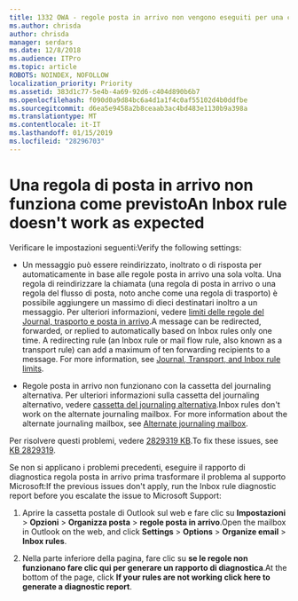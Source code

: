```yaml
---
title: 1332 OWA - regole posta in arrivo non vengono eseguiti per una cassetta postale
ms.author: chrisda
author: chrisda
manager: serdars
ms.date: 12/8/2018
ms.audience: ITPro
ms.topic: article
ROBOTS: NOINDEX, NOFOLLOW
localization_priority: Priority
ms.assetid: 383d1c77-5e4b-4a69-92d6-c404d890b6b7
ms.openlocfilehash: f090d0a9d84bc6a4d1a1f4c0af55102d4b0ddfbe
ms.sourcegitcommit: d6ea5e9458a2b8ceaab3ac4bd483e1130b9a398a
ms.translationtype: MT
ms.contentlocale: it-IT
ms.lasthandoff: 01/15/2019
ms.locfileid: "28296703"
---
```

# <a name="an-inbox-rule-doesnt-work-as-expected"></a><span data-ttu-id="b1f56-102">Una regola di posta in arrivo non funziona come previsto</span><span class="sxs-lookup"><span data-stu-id="b1f56-102">An Inbox rule doesn't work as expected</span></span>

<span data-ttu-id="b1f56-103">Verificare le impostazioni seguenti:</span><span class="sxs-lookup"><span data-stu-id="b1f56-103">Verify the following settings:</span></span>
  
- <span data-ttu-id="b1f56-p101">Un messaggio può essere reindirizzato, inoltrato o di risposta per automaticamente in base alle regole posta in arrivo una sola volta. Una regola di reindirizzare la chiamata (una regola di posta in arrivo o una regola del flusso di posta, noto anche come una regola di trasporto) è possibile aggiungere un massimo di dieci destinatari inoltro a un messaggio. Per ulteriori informazioni, vedere [limiti delle regole del Journal, trasporto e posta in arrivo](https://docs.microsoft.com/office365/servicedescriptions/exchange-online-service-description/exchange-online-limits).</span><span class="sxs-lookup"><span data-stu-id="b1f56-p101">A message can be redirected, forwarded, or replied to automatically based on Inbox rules only one time. A redirecting rule (an Inbox rule or mail flow rule, also known as a transport rule) can add a maximum of ten forwarding recipients to a message. For more information, see [Journal, Transport, and Inbox rule limits](https://docs.microsoft.com/office365/servicedescriptions/exchange-online-service-description/exchange-online-limits).</span></span>
    
- <span data-ttu-id="b1f56-p102">Regole posta in arrivo non funzionano con la cassetta del journaling alternativa. Per ulteriori informazioni sulla cassetta del journaling alternativo, vedere [cassetta del journaling alternativa](https://docs.microsoft.com/Exchange/security-and-compliance/journaling/journaling#alternate-journaling-mailbox).</span><span class="sxs-lookup"><span data-stu-id="b1f56-p102">Inbox rules don't work on the alternate journaling mailbox. For more information about the alternate journaling mailbox, see [Alternate journaling mailbox](https://docs.microsoft.com/Exchange/security-and-compliance/journaling/journaling#alternate-journaling-mailbox).</span></span>
    
<span data-ttu-id="b1f56-109">Per risolvere questi problemi, vedere [2829319 KB](https://support.microsoft.com/kb/2829319).</span><span class="sxs-lookup"><span data-stu-id="b1f56-109">To fix these issues, see [KB 2829319](https://support.microsoft.com/kb/2829319).</span></span>
  
<span data-ttu-id="b1f56-110">Se non si applicano i problemi precedenti, eseguire il rapporto di diagnostica regola posta in arrivo prima trasformare il problema al supporto Microsoft:</span><span class="sxs-lookup"><span data-stu-id="b1f56-110">If the previous issues don't apply, run the Inbox rule diagnostic report before you escalate the issue to Microsoft Support:</span></span>
  
1. <span data-ttu-id="b1f56-111">Aprire la cassetta postale di Outlook sul web e fare clic su **Impostazioni** \> **Opzioni** \> **Organizza posta** \> **regole posta in arrivo**.</span><span class="sxs-lookup"><span data-stu-id="b1f56-111">Open the mailbox in Outlook on the web, and click **Settings** \> **Options** \> **Organize email** \> **Inbox rules**.</span></span>
    
2. <span data-ttu-id="b1f56-112">Nella parte inferiore della pagina, fare clic su **se le regole non funzionano fare clic qui per generare un rapporto di diagnostica**.</span><span class="sxs-lookup"><span data-stu-id="b1f56-112">At the bottom of the page, click **If your rules are not working click here to generate a diagnostic report**.</span></span>
    

